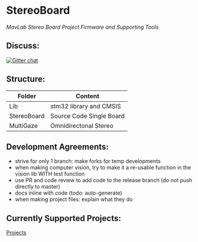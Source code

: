 StereoBoard
===========

*MavLab Stereo Board Project Firmware and Supporting Tools*


Discuss:
-------

[![Gitter chat](https://badges.gitter.im/tudelft/stereoboard.svg)](https://gitter.im/tudelft/stereoboard)


Structure:
---------

Folder | Content
-------|---------
Lib         | stm32 library and CMSIS
StereoBoard | Source Code Single Board
MultiGaze   | Omnidirectonal Stereo


Development Agreements:
----------------------

 - strive for only 1 branch: make forks for temp developments
 - when making computer vision, try to make it a re-usable function in the vision lib WITH test function
 - use PR and code review to add code to the release branch (do not push directly to master)
 - docs inline with code (todo: auto-generate)
 - when making project files: explain what they do
 
 
Currently Supported Projects:
----------------------------
 
[Projects](./stereoboard/projects/README.md)
 
